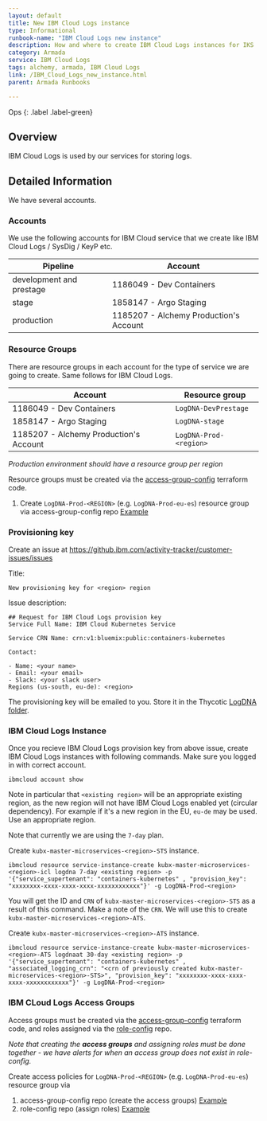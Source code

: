 ```yaml
---
layout: default
title: New IBM Cloud Logs instance
type: Informational
runbook-name: "IBM Cloud Logs new instance"
description: How and where to create IBM Cloud Logs instances for IKS
category: Armada
service: IBM Cloud Logs
tags: alchemy, armada, IBM Cloud Logs 
link: /IBM_Cloud_Logs_new_instance.html
parent: Armada Runbooks

---
```


Ops
{: .label .label-green}

## Overview

IBM Cloud Logs is used by our services for storing logs.


## Detailed Information

We have several accounts.

### Accounts

We use the following accounts for IBM Cloud service that we create like IBM Cloud Logs / SysDig / KeyP etc.  

| Pipeline | Account |
| -- | -- |
| development and prestage |  1186049 - Dev Containers |
| stage | 1858147 - Argo Staging |
| production | 1185207 - Alchemy Production's Account |

### Resource Groups
There are resource groups in each account for the type of service we are going to create. Same follows for IBM Cloud Logs.

| Account | Resource group |
| -- | -- |
| 1186049 - Dev Containers | `LogDNA-DevPrestage` |
| 1858147 - Argo Staging | `LogDNA-stage` |
| 1185207 - Alchemy Production's Account | `LogDNA-Prod-<region>` |

_Production environment should have a resource group per region_

Resource groups must be created via the [access-group-config](https://github.ibm.com/argonauts-access/access-group-config) terraform code.

1. Create `LogDNA-Prod-<REGION>` (e.g. `LogDNA-Prod-eu-es`) resource group via access-group-config repo [Example](https://github.ibm.com/argonauts-access/access-group-config/pull/275)

### Provisioning key
Create an issue at https://github.ibm.com/activity-tracker/customer-issues/issues  

Title:
```
New provisioning key for <region> region
```
Issue description:
```
## Request for IBM Cloud Logs provision key
Service Full Name: IBM Cloud Kubernetes Service

Service CRN Name: crn:v1:bluemix:public:containers-kubernetes
  
Contact:
  
- Name: <your name>
- Email: <your email>
- Slack: <your slack user>
Regions (us-south, eu-de): <region>
```

The provisioning key will be emailed to you. Store it in the Thycotic [LogDNA folder](https://pimconsole.sos.ibm.com/SecretServer/app/#/folders/8541).

### IBM Cloud Logs Instance
Once you recieve IBM Cloud Logs provision key from above issue, create IBM Cloud Logs instances with following commands. Make sure you logged in with correct account.  
```
ibmcloud account show
```

Note in particular that `<existing region>` will be an appropriate existing region, as the new region will not have IBM Cloud Logs enabled yet (circular dependency). For example if it's a new region in the EU, `eu-de` may be used. Use an appropriate region.

Note that currently we are using the `7-day` plan.

Create `kubx-master-microservices-<region>-STS` instance. 
```
ibmcloud resource service-instance-create kubx-master-microservices-<region>-icl logdna 7-day <existing region> -p '{"service_supertenant": "containers-kubernetes" , "provision_key": "xxxxxxxx-xxxx-xxxx-xxxx-xxxxxxxxxxxx"}' -g LogDNA-Prod-<region>
```

You will get the ID and `CRN` of `kubx-master-microservices-<region>-STS` as a result of this command. Make a note of the `CRN`. We will use this to create `kubx-master-microservices-<region>-ATS`.

Create `kubx-master-microservices-<region>-ATS` instance. 
```
ibmcloud resource service-instance-create kubx-master-microservices-<region>-ATS logdnaat 30-day <existing region> -p '{"service_supertenant": "containers-kubernetes" , "associated_logging_crn": "<crn of previously created kubx-master-microservices-<region>-STS>", "provision_key": "xxxxxxxx-xxxx-xxxx-xxxx-xxxxxxxxxxxx"}' -g LogDNA-Prod-<region>
```

### IBM CLoud Logs Access Groups

Access groups must be created via the [access-group-config](https://github.ibm.com/argonauts-access/access-group-config) terraform code, and roles assigned via the [role-config]() repo.

_Note that creating the **access groups** and assigning roles must be done together - we have alerts for when an access group does not exist in role-config._

Create access policies for `LogDNA-Prod-<REGION>` (e.g. `LogDNA-Prod-eu-es`) resource group via

1. access-group-config repo (create the access groups) [Example](https://github.ibm.com/argonauts-access/access-group-config/pull/274)
1. role-config repo (assign roles) [Example](https://zenhub.ibm.com/workspace/o/argonauts-access/role-config/issues/561)
